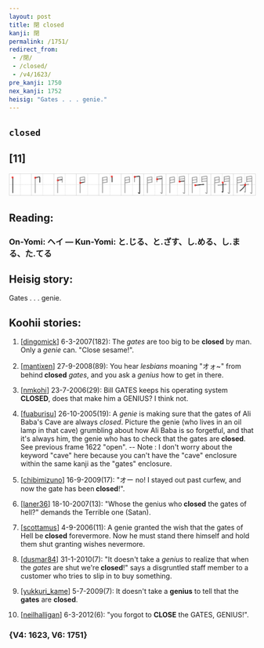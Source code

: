 ```yaml
---
layout: post
title: 閉 closed
kanji: 閉
permalink: /1751/
redirect_from:
 - /閉/
 - /closed/
 - /v4/1623/
pre_kanji: 1750
nex_kanji: 1752
heisig: "Gates . . . genie."
---
```


## `closed`

## [11]

<div class="stroke"><img src="../images/E99689.png" /></div>

## Reading:

### On-Yomi: ヘイ &mdash; Kun-Yomi: と.じる、と.ざす、し.める、し.まる、た.てる

## Heisig story:

Gates . . . genie.

## Koohii stories:

1) [<a href="http://kanji.koohii.com/profile/dingomick">dingomick</a>] 6-3-2007(182): The <em>gates</em> are too big to be <strong>closed</strong> by man. Only a <em>genie</em> can. &quot;Close sesame!&quot;.

2) [<a href="http://kanji.koohii.com/profile/mantixen">mantixen</a>] 27-9-2008(89): You hear <em>lesbians</em> moaning &quot;オォ~&quot; from behind<strong> closed</strong> <em>gates</em>, and you ask a <em>genius</em> how to get in there.

3) [<a href="http://kanji.koohii.com/profile/nmkohi">nmkohi</a>] 23-7-2006(29): Bill GATES keeps his operating system<strong> CLOSED</strong>, does that make him a GENIUS? I think not.

4) [<a href="http://kanji.koohii.com/profile/fuaburisu">fuaburisu</a>] 26-10-2005(19): A <em>genie</em> is making sure that the gates of Ali Baba&#039;s Cave are always <em>closed</em>. Picture the genie (who lives in an oil lamp in that cave) grumbling about how Ali Baba is so forgetful, and that it&#039;s always him, the genie who has to check that the gates are<strong> closed</strong>. See previous frame 1622 &quot;open&quot;. -- Note : I don&#039;t worry about the keyword &quot;cave&quot; here because you can&#039;t have the &quot;cave&quot; enclosure within the same kanji as the &quot;gates&quot; enclosure.

5) [<a href="http://kanji.koohii.com/profile/chibimizuno">chibimizuno</a>] 16-9-2009(17): &quot;オー no! I stayed out past curfew, and now the gate has been<strong> closed</strong>!&quot;.

6) [<a href="http://kanji.koohii.com/profile/laner36">laner36</a>] 18-10-2007(13): &quot;Whose the genius who<strong> closed</strong> the gates of hell?&quot; demands the Terrible one (Satan).

7) [<a href="http://kanji.koohii.com/profile/scottamus">scottamus</a>] 4-9-2006(11): A genie granted the wish that the gates of Hell be<strong> closed</strong> forevermore. Now he must stand there himself and hold them shut granting wishes nevermore.

8) [<a href="http://kanji.koohii.com/profile/dusmar84">dusmar84</a>] 31-1-2010(7): &quot;It doesn&#039;t take a <em>genius</em> to realize that when the <em>gates</em> are shut we&#039;re<strong> closed</strong>!&quot; says a disgruntled staff member to a customer who tries to slip in to buy something.

9) [<a href="http://kanji.koohii.com/profile/yukkuri_kame">yukkuri_kame</a>] 5-7-2009(7): It doesn&#039;t take a <strong>genius</strong> to tell that the <strong>gates</strong> are <strong>closed</strong>.

10) [<a href="http://kanji.koohii.com/profile/neilhalligan">neilhalligan</a>] 6-3-2012(6): &quot;you forgot to <strong>CLOSE</strong> the GATES, GENIUS!&quot;.

### {V4: 1623, V6: 1751}
